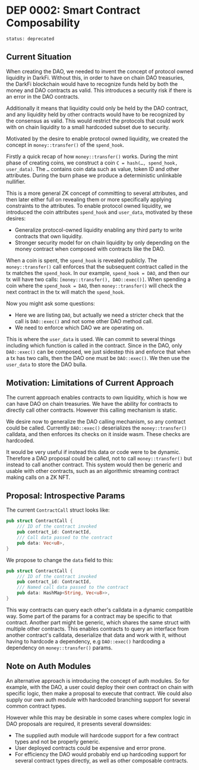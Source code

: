 # DEP 0002: Smart Contract Composability

```
status: deprecated
```

## Current Situation

When creating the DAO, we needed to invent the concept of protocol owned liquidity in DarkFi.
Without this, in order to have on chain DAO treasuries, the DarkFi blockchain would have to
recognize funds held by both the money and DAO contracts as valid. This introduces a security
risk if there is an error in the DAO contracts.

Additionally it means that liquidity could only be held by the DAO contract, and any liquidity
held by other contracts would have to be recognized by the consensus as valid. This would
restrict the protocols that could work with on chain liquidity to a small hardcoded subset
due to security.

Motivated by the desire to enable protocol owned liquidity, we created the concept in
`money::transfer()` of the `spend_hook`.

Firstly a quick recap of how `money::transfer()` works. During the mint phase of creating
coins, we construct a coin `C = hash(…, spend_hook, user_data)`. The `…` contains coin data such
as value, token ID and other attributes. During the burn phase we produce a deterministic
unlinkable nullifier.

This is a more general ZK concept of committing to several attributes, and then later either
full on revealing them or more specifically applying constraints to the attributes.
To enable protocol owned liquidity, we introduced the coin attributes `spend_hook` and
`user_data`, motivated by these desires:

* Generalize protocol-owned liquidity enabling any third party to write contracts that
  own liquidity.
* Stronger security model for on chain liquidity by only depending on the money contract
  when composed with contracts like the DAO.

When a coin is spent, the `spend_hook` is revealed publicly. The `money::transfer()` call
enforces that the subsequent contract called in the tx matches the `spend_hook`.
In our example, `spend_hook = DAO`, and then our tx will have two calls:
`[money::transfer(), DAO::exec()]`. When spending a coin where the `spend_hook = DAO`,
then `money::transfer()` will check the next contract in the tx will match the `spend_hook`.

Now you might ask some questions:

* Here we are listing `DAO`, but actually we need a stricter check that the call is `DAO::exec()`
  and not some other DAO method call.
* We need to enforce which DAO we are operating on.

This is where the `user_data` is used. We can commit to several things including which function
is called in the contract. Since in the DAO, only `DAO::exec()` can be composed, we just sidestep
this and enforce that when a tx has two calls, then the DAO one must be `DAO::exec()`. We then
use the `user_data` to store the DAO bulla.

## Motivation: Limitations of Current Approach

The current approach enables contracts to own liquidity, which is how we can have DAO on chain
treasuries. We have the ability for contracts to directly call other contracts. However this
calling mechanism is static.

We desire now to generalize the DAO calling mechanism, so any contract could be called.
Currently `DAO::exec()` deserializes the `money::transfer()` calldata, and then enforces its
checks on it inside wasm. These checks are hardcoded.

It would be very useful if instead this data or code were to be dynamic. Therefore a DAO
proposal could be called, not to call `money::transfer()` but instead to call another contract.
This system would then be generic and usable with other contracts, such as an algorithmic
streaming contract making calls on a ZK NFT.

## Proposal: Introspective Params

The current `ContractCall` struct looks like:

```rust
pub struct ContractCall {
    /// ID of the contract invoked
    pub contract_id: ContractId,
    /// Call data passed to the contract
    pub data: Vec<u8>,
}
```

We propose to change the `data` field to this:

```rust
pub struct ContractCall {
    /// ID of the contract invoked
    pub contract_id: ContractId,
    /// Named call data passed to the contract
    pub data: HashMap<String, Vec<u8>>,
}
```

This way contracts can query each other's calldata in a dynamic compatible way.
Some part of the params for a contract may be specific to that contract. Another part
might be generic, which shares the same struct with multiple other contracts.
This enables contracts to query an interface from another contract's calldata,
deserialize that data and work with it, without having to hardcode a dependency,
e.g `DAO::exec()` hardcoding a dependency on `money::transfer()` params.

## Note on Auth Modules

An alternative approach is introducing the concept of auth modules. So for example, with
the DAO, a user could deploy their own contract on chain with specific logic, then
make a proposal to execute that contract. We could also supply our own auth module with
hardcoded branching support for several common contract types.

However while this may be desirable in some cases where complex logic in DAO proposals
are required, it presents several downsides:

* The supplied auth module will hardcode support for a few contract types and not be
  properly generic.
* User deployed contracts could be expensive and error prone.
* For efficiency the DAO would probably end up hardcoding support for several contract
  types directly, as well as other composable contracts.

